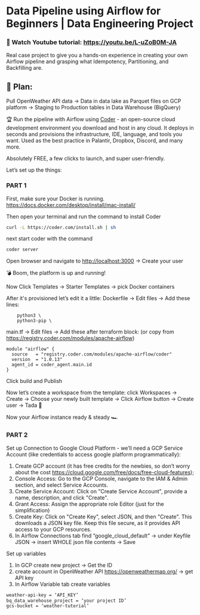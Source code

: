 # Data Pipeline using Airflow for Beginners | Data Engineering Project 

### 🎥 Watch Youtube tutorial: https://youtu.be/L-uZoB0M-JA
Real case project to give you a hands-on experience in creating your own Airflow pipeline and grasping what Idempotency, Partitioning, and Backfilling are.

## 🧭 Plan:

Pull OpenWeather API data → Data in data lake as Parquet files on GCP platform → Staging to Production tables in Data Warehouse (BigQuery)

🏆 Run the pipeline with Airflow using [Coder](https://coder.com/) - an open-source cloud development environment you download and host in any cloud. It deploys in seconds and provisions the infrastructure, IDE, language, and tools you want. Used as the best practice in Palantir, Dropbox, Discord, and many more. 

Absolutely FREE, a few clicks to launch, and super user-friendly. 

Let’s set up the things:

### PART 1

First, make sure your Docker is running. https://docs.docker.com/desktop/install/mac-install/

Then open your terminal and run  the command to install Coder

```bash
curl -L https://coder.com/install.sh | sh
```

next start coder with the command

```bash
coder server
```

Open browser and navigate to [http://localhost:3000](http://localhost:3000/) → Create your user

💣 Boom, the platform is up and running!

Now Click Templates → Starter Templates → pick Docker containers

After it's provisioned let’s edit it a little: Dockerfile → Edit files → Add these lines:
```
    python3 \
    python3-pip \
```

main.tf → Edit files → Add these after terraform block:
(or copy from https://registry.coder.com/modules/apache-airflow)
```
module "airflow" {
  source   = "registry.coder.com/modules/apache-airflow/coder"
  version  = "1.0.13"
  agent_id = coder_agent.main.id
}
```

Click build and Publish

Now let’s create a workspace from the template: 
click Workspaces → Create → Choose your newly built template → Click Airflow button → Create user → Tada 🎉 

Now your Airflow instance ready & steady 🏎️



### PART 2

Set up Connection to Google Cloud Platform - we’ll need a GCP Service Account (like credentials to access google platform programmatically):

1. Create GCP account (it has free credits for the newbies, so don’t worry about the cost https://cloud.google.com/free/docs/free-cloud-features); 
2. Console Access: Go to the GCP Console, navigate to the IAM & Admin section, and select Service Accounts.
3. Create Service Account: Click on "Create Service Account", provide a name, description, and click "Create".
4. Grant Access: Assign the appropriate role Editor (just for the simplification)
5. Create Key: Click on "Create Key", select JSON, and then "Create". This downloads a JSON key file. Keep this file secure, as it provides API access to your GCP resources.
6. In Airflow Connections tab find “google_cloud_default” → under Keyfile JSON → insert WHOLE json file contents → Save

Set up variables 

1. In GCP create new project → Get the ID
1. create account in OpenWeather API https://openweathermap.org/ → get API key
2. In Airflow Variable tab create variables 

```bash
weather-api-key = ‘API_KEY’
bq_data_warehouse_project = ‘your project ID’
gcs-bucket = ‘weather-tutorial’
```


